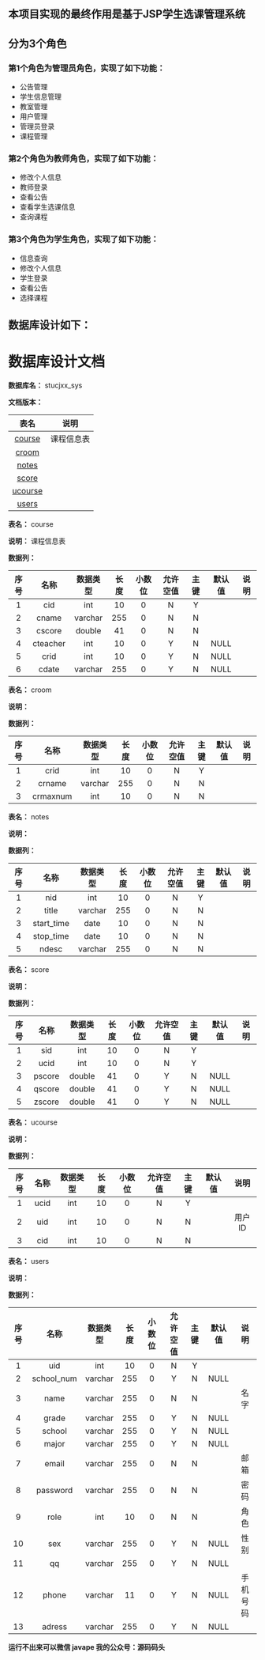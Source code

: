 ## 本项目实现的最终作用是基于JSP学生选课管理系统
## 分为3个角色
### 第1个角色为管理员角色，实现了如下功能：
 - 公告管理
 - 学生信息管理
 - 教室管理
 - 用户管理
 - 管理员登录
 - 课程管理
### 第2个角色为教师角色，实现了如下功能：
 - 修改个人信息
 - 教师登录
 - 查看公告
 - 查看学生选课信息
 - 查询课程
### 第3个角色为学生角色，实现了如下功能：
 - 信息查询
 - 修改个人信息
 - 学生登录
 - 查看公告
 - 选择课程
## 数据库设计如下：
# 数据库设计文档

**数据库名：** stucjxx_sys

**文档版本：** 


| 表名                  | 说明       |
| :---: | :---: |
| [course](#course) | 课程信息表 |
| [croom](#croom) |  |
| [notes](#notes) |  |
| [score](#score) |  |
| [ucourse](#ucourse) |  |
| [users](#users) |  |

**表名：** <a id="course">course</a>

**说明：** 课程信息表

**数据列：**

| 序号 | 名称 | 数据类型 |  长度  | 小数位 | 允许空值 | 主键 | 默认值 | 说明 |
| :---: | :---: | :---: | :---: | :---: | :---: | :---: | :---: | :---: |
|  1   | cid |   int   | 10 |   0    |    N     |  Y   |       |   |
|  2   | cname |   varchar   | 255 |   0    |    N     |  N   |       |   |
|  3   | cscore |   double   | 41 |   0    |    N     |  N   |       |   |
|  4   | cteacher |   int   | 10 |   0    |    Y     |  N   |   NULL    |   |
|  5   | crid |   int   | 10 |   0    |    Y     |  N   |   NULL    |   |
|  6   | cdate |   varchar   | 255 |   0    |    Y     |  N   |   NULL    |   |

**表名：** <a id="croom">croom</a>

**说明：** 

**数据列：**

| 序号 | 名称 | 数据类型 |  长度  | 小数位 | 允许空值 | 主键 | 默认值 | 说明 |
| :---: | :---: | :---: | :---: | :---: | :---: | :---: | :---: | :---: |
|  1   | crid |   int   | 10 |   0    |    N     |  Y   |       |   |
|  2   | crname |   varchar   | 255 |   0    |    N     |  N   |       |   |
|  3   | crmaxnum |   int   | 10 |   0    |    N     |  N   |       |   |

**表名：** <a id="notes">notes</a>

**说明：** 

**数据列：**

| 序号 | 名称 | 数据类型 |  长度  | 小数位 | 允许空值 | 主键 | 默认值 | 说明 |
| :---: | :---: | :---: | :---: | :---: | :---: | :---: | :---: | :---: |
|  1   | nid |   int   | 10 |   0    |    N     |  Y   |       |   |
|  2   | title |   varchar   | 255 |   0    |    N     |  N   |       |   |
|  3   | start_time |   date   | 10 |   0    |    N     |  N   |       |   |
|  4   | stop_time |   date   | 10 |   0    |    N     |  N   |       |   |
|  5   | ndesc |   varchar   | 255 |   0    |    N     |  N   |       |   |

**表名：** <a id="score">score</a>

**说明：** 

**数据列：**

| 序号 | 名称 | 数据类型 |  长度  | 小数位 | 允许空值 | 主键 | 默认值 | 说明 |
| :---: | :---: | :---: | :---: | :---: | :---: | :---: | :---: | :---: |
|  1   | sid |   int   | 10 |   0    |    N     |  Y   |       |   |
|  2   | ucid |   int   | 10 |   0    |    N     |  Y   |       |   |
|  3   | pscore |   double   | 41 |   0    |    Y     |  N   |   NULL    |   |
|  4   | qscore |   double   | 41 |   0    |    Y     |  N   |   NULL    |   |
|  5   | zscore |   double   | 41 |   0    |    Y     |  N   |   NULL    |   |

**表名：** <a id="ucourse">ucourse</a>

**说明：** 

**数据列：**

| 序号 | 名称 | 数据类型 |  长度  | 小数位 | 允许空值 | 主键 | 默认值 | 说明 |
| :---: | :---: | :---: | :---: | :---: | :---: | :---: | :---: | :---: |
|  1   | ucid |   int   | 10 |   0    |    N     |  Y   |       |   |
|  2   | uid |   int   | 10 |   0    |    N     |  N   |       | 用户ID  |
|  3   | cid |   int   | 10 |   0    |    N     |  N   |       |   |

**表名：** <a id="users">users</a>

**说明：** 

**数据列：**

| 序号 | 名称 | 数据类型 |  长度  | 小数位 | 允许空值 | 主键 | 默认值 | 说明 |
| :---: | :---: | :---: | :---: | :---: | :---: | :---: | :---: | :---: |
|  1   | uid |   int   | 10 |   0    |    N     |  Y   |       |   |
|  2   | school_num |   varchar   | 255 |   0    |    Y     |  N   |   NULL    |   |
|  3   | name |   varchar   | 255 |   0    |    N     |  N   |       | 名字  |
|  4   | grade |   varchar   | 255 |   0    |    Y     |  N   |   NULL    |   |
|  5   | school |   varchar   | 255 |   0    |    Y     |  N   |   NULL    |   |
|  6   | major |   varchar   | 255 |   0    |    Y     |  N   |   NULL    |   |
|  7   | email |   varchar   | 255 |   0    |    N     |  N   |       | 邮箱  |
|  8   | password |   varchar   | 255 |   0    |    N     |  N   |       | 密码  |
|  9   | role |   int   | 10 |   0    |    N     |  N   |       | 角色  |
|  10   | sex |   varchar   | 255 |   0    |    Y     |  N   |   NULL    | 性别  |
|  11   | qq |   varchar   | 255 |   0    |    Y     |  N   |   NULL    |   |
|  12   | phone |   varchar   | 11 |   0    |    Y     |  N   |   NULL    | 手机号码  |
|  13   | adress |   varchar   | 255 |   0    |    Y     |  N   |   NULL    |   |

**运行不出来可以微信 javape 我的公众号：源码码头**
